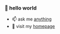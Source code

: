 ### 👋 hello world

- 📫 ask me [anything](mailto:pyraxo@pyraxo.moe)
- 🔭 visit my [homepage](https://pyraxo.moe)
